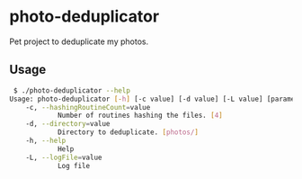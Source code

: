 # photo-deduplicator
Pet project to deduplicate my photos. 

## Usage
```bash
 $ ./photo-deduplicator --help
Usage: photo-deduplicator [-h] [-c value] [-d value] [-L value] [parameters ...]
    -c, --hashingRoutineCount=value
            Number of routines hashing the files. [4]
    -d, --directory=value
            Directory to deduplicate. [photos/]
    -h, --help  
            Help 
    -L, --logFile=value 
            Log file 
```

